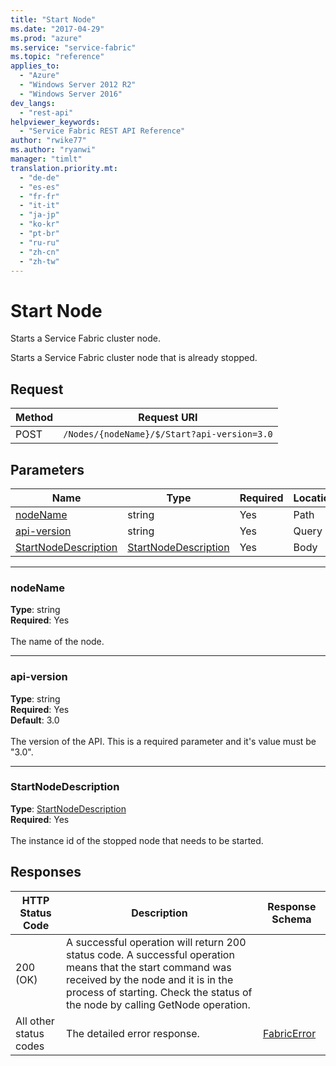 ```yaml
---
title: "Start Node"
ms.date: "2017-04-29"
ms.prod: "azure"
ms.service: "service-fabric"
ms.topic: "reference"
applies_to: 
  - "Azure"
  - "Windows Server 2012 R2"
  - "Windows Server 2016"
dev_langs: 
  - "rest-api"
helpviewer_keywords: 
  - "Service Fabric REST API Reference"
author: "rwike77"
ms.author: "ryanwi"
manager: "timlt"
translation.priority.mt: 
  - "de-de"
  - "es-es"
  - "fr-fr"
  - "it-it"
  - "ja-jp"
  - "ko-kr"
  - "pt-br"
  - "ru-ru"
  - "zh-cn"
  - "zh-tw"
---
```

# Start Node
Starts a Service Fabric cluster node.

Starts a Service Fabric cluster node that is already stopped.

## Request
| Method | Request URI |
| ------ | ----------- |
| POST | `/Nodes/{nodeName}/$/Start?api-version=3.0` |


## Parameters
| Name | Type | Required | Location |
| --- | --- | --- | --- |
| [nodeName](#nodename) | string | Yes | Path |
| [api-version](#api-version) | string | Yes | Query |
| [StartNodeDescription](#startnodedescription) | [StartNodeDescription](sfclient-model-startnodedescription.md) | Yes | Body |

____
### nodeName
__Type__: string <br/>
__Required__: Yes<br/>
<br/>
The name of the node.

____
### api-version
__Type__: string <br/>
__Required__: Yes<br/>
__Default__: 3.0 <br/>
<br/>
The version of the API. This is a required parameter and it's value must be "3.0".

____
### StartNodeDescription
__Type__: [StartNodeDescription](sfclient-model-startnodedescription.md) <br/>
__Required__: Yes<br/>
<br/>
The instance id of the stopped node that needs to be started.

## Responses

| HTTP Status Code | Description | Response Schema |
| --- | --- | --- |
| 200 (OK) | A successful operation will return 200 status code. A successful operation means that the start command was received by the node and it is in the process of starting. Check the status of the node by calling GetNode operation.<br/> |  |
| All other status codes | The detailed error response.<br/> | [FabricError](sfclient-model-fabricerror.md) |
